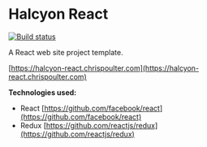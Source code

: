 # Halcyon React

[![Build status](https://ci.appveyor.com/api/projects/status/j070golbldar3dls?svg=true)](https://ci.appveyor.com/project/chrispoulter/halcyon-react)

A React web site project template.

[https://halcyon-react.chrispoulter.com](https://halcyon-react.chrispoulter.com)

**Technologies used:**

- React
[https://github.com/facebook/react](https://github.com/facebook/react)
- Redux
[https://github.com/reactjs/redux](https://github.com/reactjs/redux)
